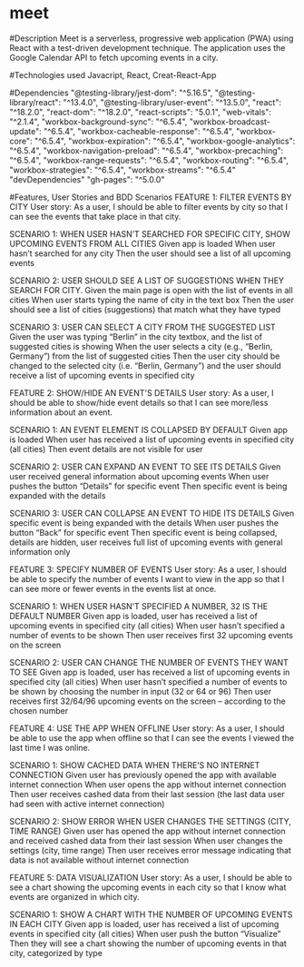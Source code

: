 # meet

#Description
Meet is a serverless, progressive web application (PWA) using React with a test-driven development technique. The application uses the Google Calendar API to fetch upcoming events in a city.

#Technologies used
Javacript, React, Creat-React-App

#Dependencies
    "@testing-library/jest-dom": "^5.16.5",
    "@testing-library/react": "^13.4.0",
    "@testing-library/user-event": "^13.5.0",
    "react": "^18.2.0",
    "react-dom": "^18.2.0",
    "react-scripts": "5.0.1",
    "web-vitals": "^2.1.4",
    "workbox-background-sync": "^6.5.4",
    "workbox-broadcast-update": "^6.5.4",
    "workbox-cacheable-response": "^6.5.4",
    "workbox-core": "^6.5.4",
    "workbox-expiration": "^6.5.4",
    "workbox-google-analytics": "^6.5.4",
    "workbox-navigation-preload": "^6.5.4",
    "workbox-precaching": "^6.5.4",
    "workbox-range-requests": "^6.5.4",
    "workbox-routing": "^6.5.4",
    "workbox-strategies": "^6.5.4",
    "workbox-streams": "^6.5.4"
  "devDependencies"
    "gh-pages": "^5.0.0" 

#Features, User Stories and BDD Scenarios
FEATURE 1: FILTER EVENTS BY CITY 
User story: As a user, I should be able to filter events by city so that I can see the events that take place in that city. 

SCENARIO 1: WHEN USER HASN’T SEARCHED FOR SPECIFIC CITY, SHOW UPCOMING EVENTS FROM ALL CITIES 
Given app is loaded 
When user hasn’t searched for any city 
Then the user should see a list of all upcoming events 

SCENARIO 2: USER SHOULD SEE A LIST OF SUGGESTIONS WHEN THEY SEARCH FOR CITY. 
Given the main page is open with the list of events in all cities 
When user starts typing the name of city in the text box 
Then the user should see a list of cities (suggestions) that match what they have typed 

SCENARIO 3: USER CAN SELECT A CITY FROM THE SUGGESTED LIST
Given the user was typing “Berlin” in the city textbox, and the list of suggested cities is showing 
When the user selects a city (e.g., “Berlin, Germany”) from the list of suggested cities Then the user city should be changed to the selected city (i.e. “Berlin, Germany”) and the user should receive a list of upcoming events in specified city 

FEATURE 2: SHOW/HIDE AN EVENT'S DETAILS 
User story: As a user, I should be able to show/hide event details so that I can see more/less information about an event. 

SCENARIO 1: AN EVENT ELEMENT IS COLLAPSED BY DEFAULT 
Given app is loaded 
When user has received a list of upcoming events in specified city (all cities) 
Then event details are not visible for user 

SCENARIO 2: USER CAN EXPAND AN EVENT TO SEE ITS DETAILS 
Given user received general information about upcoming events 
When user pushes the button “Details” for specific event 
Then specific event is being expanded with the details 

SCENARIO 3: USER CAN COLLAPSE AN EVENT TO HIDE ITS DETAILS Given specific event is being expanded with the details 
When user pushes the button “Back” for specific event 
Then specific event is being collapsed, details are hidden, user receives full list of upcoming events with general information only 

FEATURE 3: SPECIFY NUMBER OF EVENTS 
User story: As a user, I should be able to specify the number of events I want to view in the app so that I can see more or fewer events in the events list at once. 

SCENARIO 1: WHEN USER HASN’T SPECIFIED A NUMBER, 32 IS THE DEFAULT NUMBER 
Given app is loaded, user has received a list of upcoming events in specified city (all cities)
When user hasn’t specified a number of events to be shown 
Then user receives first 32 upcoming events on the screen 

SCENARIO 2: USER CAN CHANGE THE NUMBER OF EVENTS THEY WANT TO SEE 
Given app is loaded, user has received a list of upcoming events in specified city (all cities) 
When user hasn’t specified a number of events to be shown by choosing the number in input (32 or 64 or 96) 
Then user receives first 32/64/96 upcoming events on the screen – according to the chosen number 

FEATURE 4: USE THE APP WHEN OFFLINE 
User story: As a user, I should be able to use the app when offline so that I can see the events I viewed the last time I was online. 

SCENARIO 1: SHOW CACHED DATA WHEN THERE’S NO INTERNET CONNECTION
Given user has previously opened the app with available internet connection 
When user opens the app without internet connection 
Then user receives cashed data from their last session (the last data user had seen with active internet connection)

SCENARIO 2: SHOW ERROR WHEN USER CHANGES THE SETTINGS (CITY, TIME RANGE) 
Given user has opened the app without internet connection and received cashed data from their last session 
When user changes the settings (city, time range) 
Then user receives error message indicating that data is not available without internet connection

FEATURE 5: DATA VISUALIZATION 
User story: As a user, I should be able to see a chart showing the upcoming events in each city so that I know what events are organized in which city.

SCENARIO 1: SHOW A CHART WITH THE NUMBER OF UPCOMING EVENTS IN EACH CITY 
Given app is loaded, user has received a list of upcoming events in specified city (all cities) 
When user push the button “Visualize” 
Then they will see a chart showing the number of upcoming events in that city, categorized by type
